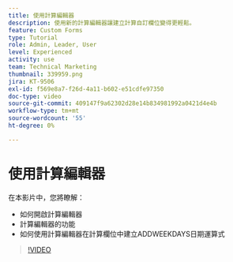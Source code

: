 ```yaml
---
title: 使用計算編輯器
description: 使用新的計算編輯器讓建立計算自訂欄位變得更輕鬆。
feature: Custom Forms
type: Tutorial
role: Admin, Leader, User
level: Experienced
activity: use
team: Technical Marketing
thumbnail: 339959.png
jira: KT-9506
exl-id: f569e8a7-f26d-4a11-b602-e51cdfe97350
doc-type: video
source-git-commit: 409147f9a62302d28e14b834981992a0421d4e4b
workflow-type: tm+mt
source-wordcount: '55'
ht-degree: 0%

---
```


# 使用計算編輯器

在本影片中，您將瞭解：

* 如何開啟計算編輯器
* 計算編輯器的功能
* 如何使用計算編輯器在計算欄位中建立ADDWEEKDAYS日期運算式

>[!VIDEO](https://video.tv.adobe.com/v/339959/?quality=12&learn=on)
